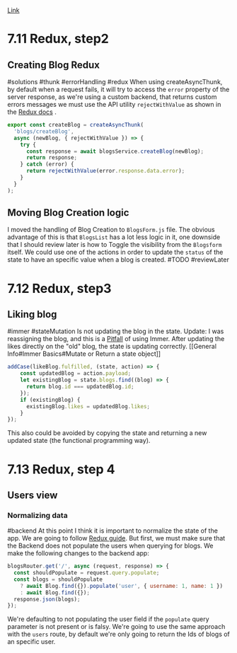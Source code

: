 [Link](https://fullstackopen.com/en/part7/exercises_extending_the_bloglist)

# 7.11 Redux, step2

## Creating Blog Redux

#solutions #thunk #errorHandling #redux
When using createAsyncThunk, by default when a request fails, it will try to access the `error` property of the server response, as we're using a custom backend, that returns custom errors messages we must use the API utility `rejectWithValue` as shown in the [Redux docs](https://redux-toolkit.js.org/api/createAsyncThunk#handling-thunk-errors) . 
```js
export const createBlog = createAsyncThunk(
  'blogs/createBlog',
  async (newBlog, { rejectWithValue }) => {
    try {
      const response = await blogsService.createBlog(newBlog);
      return response;
    } catch (error) {
      return rejectWithValue(error.response.data.error);
    }
  }
);
```

## Moving Blog Creation logic

I moved the handling of Blog Creation to `BlogsForm.js` file. The obvious advantage of this is that `BlogsList` has a lot less logic in it, one downside that I should review later is how to Toggle the visibility from the `Blogsform` itself. We could use one of the actions in order to update the `status` of the state to have an specific value when a blog is created. #TODO #reviewLater

# 7.12 Redux, step3

## Liking blog
#immer #stateMutation
Is not updating the blog in the state.
Update: I was reassigning the blog, and this is a [Pitfall](https://immerjs.github.io/immer/pitfalls/#dont-reassign-the-recipe-argument) of using Immer. After updating the likes directly on the "old" blog, the state is updating correctly. [[General Info#Immer Basics#Mutate or Return a state object]]

```js
addCase(likeBlog.fulfilled, (state, action) => {
	const updatedBlog = action.payload;
	let existingBlog = state.blogs.find((blog) => {
	  return blog.id === updatedBlog.id;
	});
	if (existingBlog) {
	  existingBlog.likes = updatedBlog.likes;
	}
});
```

This also could be avoided by copying the state and returning a new updated state (the functional programming way).

# 7.13 Redux, step 4

## Users view

### Normalizing data

#backend
At this point I think it is important to normalize the state of the app. We are going to follow [Redux guide](https://redux.js.org/tutorials/essentials/part-6-performance-normalization#normalizing-data).
But first, we must make sure that the Backend does not populate the users when querying for blogs. We make the following changes to the backend app:

```js
blogsRouter.get('/', async (request, response) => {
  const shouldPopulate = request.query.populate;
  const blogs = shouldPopulate
    ? await Blog.find({}).populate('user', { username: 1, name: 1 })
    : await Blog.find({});
  response.json(blogs);
});
```

We're defaulting to not populating the user field if the `populate` query parameter is not present or is falsy. We're going to use the same approach with the `users` route, by default we're only going to return the Ids of blogs of an specific user.
